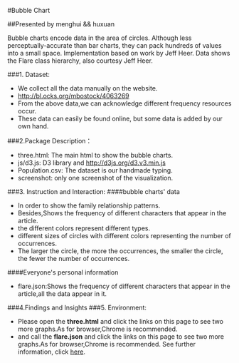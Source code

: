 #Bubble Chart

##Presented by menghui && huxuan


Bubble charts encode data in the area of circles. Although less perceptually-accurate than bar charts, they can pack hundreds of values into a small space. Implementation based on work by Jeff Heer. Data shows the Flare class hierarchy, also courtesy Jeff Heer.

###1. Dataset:
+ We collect all the data manually on the website. 
+ http://bl.ocks.org/mbostock/4063269
+ From the above data,we can acknowledge different frequency resources occur.
+ These data can easily be found online, but some data is added by our own hand.

###2.Package Description：
+ three.html: The main html to show the bubble charts.
+ js/d3.js: D3 library and http://d3js.org/d3.v3.min.js
+ Population.csv: The dataset is our handmade typing.
+ screenshot: only one screenshot of the visualization.

###3. Instruction and Interaction:
####bubble charts' data
+ In order to show the family relationship patterns.    
+ Besides,Shows the frequency of different characters that appear in the article. 
+ the different colors represent different types. 
+ different sizes of circles with different colors representing the number of occurrences. 
+ The larger the circle, the more the occurrences, the smaller the circle, the fewer the number of occurrences.

####Everyone's personal information
+ flare.json:Shows the frequency of different characters that appear in the article,all the data appear in it.


###4.Findings and Insights
###5. Environment:
+ Please open the **three.html** and click the links on this page to see two more graphs.As for browser,Chrome is recommended.
+ and call the **flare.json** and click the links on this page to see two more graphs.As for browser,Chrome is recommended.
See further information, click [here](http://211.147.15.14/UCAS_14_Fall/index.php/menghui_huxuan_A3).